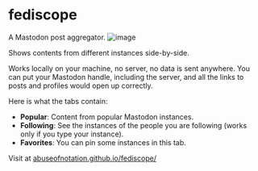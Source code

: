 # fediscope
A Mastodon post aggregator. 
![image](https://github.com/abuseofnotation/fediscope/assets/4872512/f0fdb1ab-c690-4df1-9aa6-6b0ad9ead1e6)

Shows contents from different instances side-by-side.

Works locally on your machine, no server, no data is sent anywhere.
You can put your Mastodon handle, including the server, and all the links to posts and profiles would open up correctly.

Here is what the tabs contain:
* **Popular**: Content from popular Mastodon instances.
* **Following**: See the instances of the people you are following (works only if you type your instance).
* **Favorites**: You can pin some instances in this tab.

Visit at
[abuseofnotation.github.io/fediscope/](https://abuseofnotation.github.io/fediscope/)
